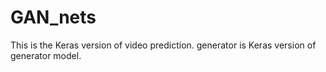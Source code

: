 # GAN_nets
This is the Keras version of video prediction. 
generator is Keras version of generator model.
